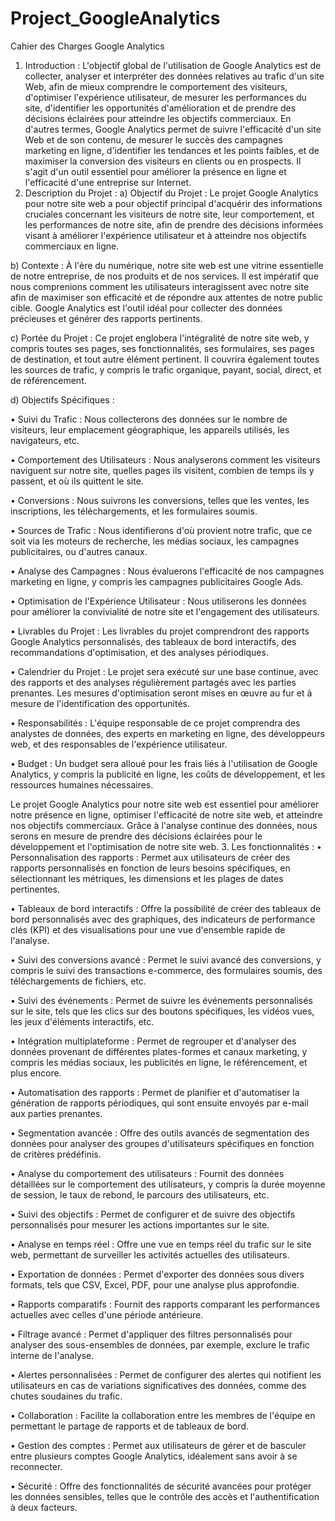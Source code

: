 # Project_GoogleAnalytics
Cahier des Charges Google Analytics
1.	Introduction :
 L'objectif global de l'utilisation de Google Analytics est de collecter, analyser et interpréter des données relatives au trafic d'un site Web, afin de mieux comprendre le comportement des visiteurs, d'optimiser l'expérience utilisateur, de mesurer les performances du site, d'identifier les opportunités d'amélioration et de prendre des décisions éclairées pour atteindre les objectifs commerciaux. En d'autres termes, Google Analytics permet de suivre l'efficacité d'un site Web et de son contenu, de mesurer le succès des campagnes marketing en ligne, d'identifier les tendances et les points faibles, et de maximiser la conversion des visiteurs en clients ou en prospects. Il s'agit d'un outil essentiel pour améliorer la présence en ligne et l'efficacité d'une entreprise sur Internet.
2.	Description du Projet :
a)	Objectif du Projet : Le projet Google Analytics pour notre site web a pour objectif principal d'acquérir des informations cruciales concernant les visiteurs de notre site, leur comportement, et les performances de notre site, afin de prendre des décisions informées visant à améliorer l'expérience utilisateur et à atteindre nos objectifs commerciaux en ligne.

b)	Contexte : À l'ère du numérique, notre site web est une vitrine essentielle de notre entreprise, de nos produits et de nos services. Il est impératif que nous comprenions comment les utilisateurs interagissent avec notre site afin de maximiser son efficacité et de répondre aux attentes de notre public cible. Google Analytics est l'outil idéal pour collecter des données précieuses et générer des rapports pertinents.

c)	Portée du Projet : Ce projet englobera l'intégralité de notre site web, y compris toutes ses pages, ses fonctionnalités, ses formulaires, ses pages de destination, et tout autre élément pertinent. Il couvrira également toutes les sources de trafic, y compris le trafic organique, payant, social, direct, et de référencement.

d)	Objectifs Spécifiques :

•	Suivi du Trafic : Nous collecterons des données sur le nombre de visiteurs, leur emplacement géographique, les appareils utilisés, les navigateurs, etc.

•	Comportement des Utilisateurs : Nous analyserons comment les visiteurs naviguent sur notre site, quelles pages ils visitent, combien de temps ils y passent, et où ils quittent le site.

•	Conversions : Nous suivrons les conversions, telles que les ventes, les inscriptions, les téléchargements, et les formulaires soumis.

•	Sources de Trafic : Nous identifierons d'où provient notre trafic, que ce soit via les moteurs de recherche, les médias sociaux, les campagnes publicitaires, ou d'autres canaux.

•	Analyse des Campagnes : Nous évaluerons l'efficacité de nos campagnes marketing en ligne, y compris les campagnes publicitaires Google Ads.

•	Optimisation de l'Expérience Utilisateur : Nous utiliserons les données pour améliorer la convivialité de notre site et l'engagement des utilisateurs.

•	Livrables du Projet : Les livrables du projet comprendront des rapports Google Analytics personnalisés, des tableaux de bord interactifs, des recommandations d'optimisation, et des analyses périodiques.

•	Calendrier du Projet : Le projet sera exécuté sur une base continue, avec des rapports et des analyses régulièrement partagés avec les parties prenantes. Les mesures d'optimisation seront mises en œuvre au fur et à mesure de l'identification des opportunités.

•	Responsabilités : L'équipe responsable de ce projet comprendra des analystes de données, des experts en marketing en ligne, des développeurs web, et des responsables de l'expérience utilisateur.

•	Budget : Un budget sera alloué pour les frais liés à l'utilisation de Google Analytics, y compris la publicité en ligne, les coûts de développement, et les ressources humaines nécessaires.

Le projet Google Analytics pour notre site web est essentiel pour améliorer notre présence en ligne, optimiser l'efficacité de notre site web, et atteindre nos objectifs commerciaux. Grâce à l'analyse continue des données, nous serons en mesure de prendre des décisions éclairées pour le développement et l'optimisation de notre site web.
3.	 Les fonctionnalités :
•	Personnalisation des rapports : Permet aux utilisateurs de créer des rapports personnalisés en fonction de leurs besoins spécifiques, en sélectionnant les métriques, les dimensions et les plages de dates pertinentes.

•	Tableaux de bord interactifs : Offre la possibilité de créer des tableaux de bord personnalisés avec des graphiques, des indicateurs de performance clés (KPI) et des visualisations pour une vue d'ensemble rapide de l'analyse.

•	Suivi des conversions avancé : Permet le suivi avancé des conversions, y compris le suivi des transactions e-commerce, des formulaires soumis, des téléchargements de fichiers, etc.

•	Suivi des événements : Permet de suivre les événements personnalisés sur le site, tels que les clics sur des boutons spécifiques, les vidéos vues, les jeux d'éléments interactifs, etc.

•	Intégration multiplateforme : Permet de regrouper et d'analyser des données provenant de différentes plates-formes et canaux marketing, y compris les médias sociaux, les publicités en ligne, le référencement, et plus encore.

•	Automatisation des rapports : Permet de planifier et d'automatiser la génération de rapports périodiques, qui sont ensuite envoyés par e-mail aux parties prenantes.

•	Segmentation avancée : Offre des outils avancés de segmentation des données pour analyser des groupes d'utilisateurs spécifiques en fonction de critères prédéfinis.

•	Analyse du comportement des utilisateurs : Fournit des données détaillées sur le comportement des utilisateurs, y compris la durée moyenne de session, le taux de rebond, le parcours des utilisateurs, etc.

•	Suivi des objectifs : Permet de configurer et de suivre des objectifs personnalisés pour mesurer les actions importantes sur le site.

•	Analyse en temps réel : Offre une vue en temps réel du trafic sur le site web, permettant de surveiller les activités actuelles des utilisateurs.

•	Exportation de données : Permet d'exporter des données sous divers formats, tels que CSV, Excel, PDF, pour une analyse plus approfondie.

•	Rapports comparatifs : Fournit des rapports comparant les performances actuelles avec celles d'une période antérieure.

•	Filtrage avancé : Permet d'appliquer des filtres personnalisés pour analyser des sous-ensembles de données, par exemple, exclure le trafic interne de l'analyse.

•	Alertes personnalisées : Permet de configurer des alertes qui notifient les utilisateurs en cas de variations significatives des données, comme des chutes soudaines du trafic.

•	Collaboration : Facilite la collaboration entre les membres de l'équipe en permettant le partage de rapports et de tableaux de bord.

•	Gestion des comptes : Permet aux utilisateurs de gérer et de basculer entre plusieurs comptes Google Analytics, idéalement sans avoir à se reconnecter.

•	Sécurité : Offre des fonctionnalités de sécurité avancées pour protéger les données sensibles, telles que le contrôle des accès et l'authentification à deux facteurs.

